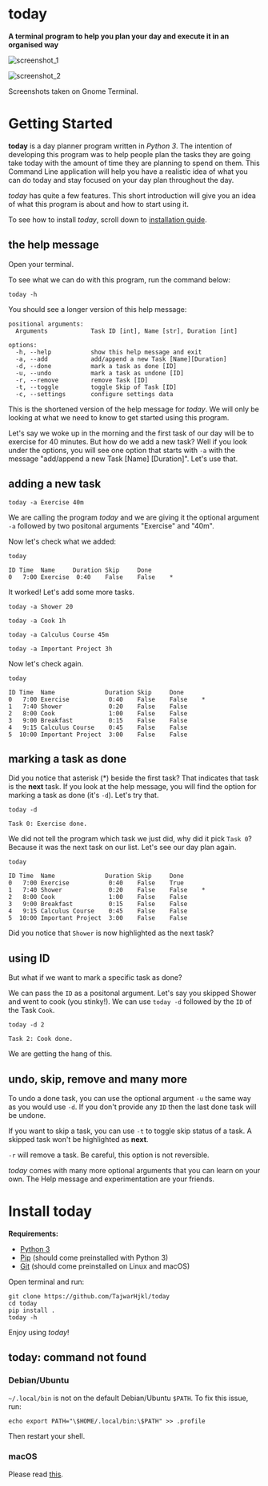 # today

**A terminal program to help you plan your day and execute it in an organised way**

![screenshot_1](screenshots/screenshot_1.png)

![screenshot_2](screenshots/screenshot_2.png)

Screenshots taken on Gnome Terminal.

# Getting Started

**today** is a day planner program written in *Python 3*. The intention of developing this program was to help people plan the tasks they are going take today with the amount of time they are planning to spend on them. This Command Line application will help you have a realistic idea of what you can do today and stay focused on your day plan throughout the day.

*today* has quite a few features. This short introduction will give you an idea of what this program is about and how to start using it.

To see how to install *today*, scroll down to [installation guide](#Install-today).

## the help message

Open your terminal.

To see what we can do with this program, run the command below:

```console
today -h
```

You should see a longer version of this help message:

```
positional arguments:
  Arguments            Task ID [int], Name [str], Duration [int]

options:
  -h, --help           show this help message and exit
  -a, --add            add/append a new Task [Name][Duration]
  -d, --done           mark a task as done [ID]
  -u, --undo           mark a task as undone [ID]
  -r, --remove         remove Task [ID]
  -t, --toggle         toggle Skip of Task [ID]
  -c, --settings       configure settings data
```

This is the shortened version of the help message for *today*. We will only be looking at what we need to know to get started using this program.

Let's say we woke up in the morning and the first task of our day will be to exercise for 40 minutes. But how do we add a new task? Well if you look under the options, you will see one option that starts with `-a` with the message "add/append a new Task [Name] [Duration]".  Let's use that.

## adding a new task

```console
today -a Exercise 40m
```

We are calling the program *today* and we are giving it the optional argument `-a` followed by two positonal arguments "Exercise" and "40m".

Now let's check what we added:

```console
today
```

```
ID Time  Name     Duration Skip     Done
0   7:00 Exercise  0:40    False    False    *
```

It worked! Let's add some more tasks.

```console
today -a Shower 20
```

```console
today -a Cook 1h
```

```console
today -a Calculus Course 45m
```

```console
today -a Important Project 3h
```

Now let's check again.

```console
today
```

```
ID Time  Name              Duration Skip     Done
0   7:00 Exercise           0:40    False    False    *
1   7:40 Shower             0:20    False    False
2   8:00 Cook               1:00    False    False
3   9:00 Breakfast          0:15    False    False
4   9:15 Calculus Course    0:45    False    False
5  10:00 Important Project  3:00    False    False
```

## marking a task as done

Did you notice that asterisk (*) beside the first task? That indicates that task is the **next** task. If you look at the help message, you will find the option for marking a task as done (it's `-d`). Let's try that.

```console
today -d
```

```console
Task 0: Exercise done.
```

We did not tell the program which task we just did, why did it pick `Task 0`? Because it was the next task on our list. Let's see our day plan again.

```console
today
```

```
ID Time  Name              Duration Skip     Done
0   7:00 Exercise           0:40    False    True
1   7:40 Shower             0:20    False    False    *
2   8:00 Cook               1:00    False    False
3   9:00 Breakfast          0:15    False    False
4   9:15 Calculus Course    0:45    False    False
5  10:00 Important Project  3:00    False    False
```

Did you notice that `Shower` is now highlighted as the next task?

## using ID

But what if we want to mark a specific task as done?

We can pass the `ID` as a positonal argument. Let's say you skipped Shower and went to cook (you stinky!). We can use `today -d` followed by the `ID` of the Task `Cook`.

```console
today -d 2
```

```
Task 2: Cook done.
```

We are getting the hang of this.

## undo, skip, remove and many more

To undo a done task, you can use the optional argument `-u` the same way as you would use `-d`. If you don't provide any `ID` then the last done task will be undone.

If you want to skip a task, you can use `-t` to toggle skip status of a task. A skipped task won't be highlighted as **next**.

`-r` will remove a task. Be careful, this option is not reversible.

*today* comes with many more optional arguments that you can learn on your own. The Help message and experimentation are your friends.

# Install today

**Requirements:**

* [Python 3](https://wiki.python.org/moin/BeginnersGuide/Download)
* [Pip](https://pip.pypa.io/en/stable/installation/) (should come preinstalled with Python 3)
* [Git](https://git-scm.com/book/en/v2/Getting-Started-Installing-Git) (should come preinstalled on Linux and macOS)

Open terminal and run:

```console
git clone https://github.com/TajwarHjkl/today
cd today
pip install .
today -h
```
Enjoy using *today*!

## today: command not found

### Debian/Ubuntu

`~/.local/bin` is not on the default Debian/Ubuntu `$PATH`. To fix this issue, run:

```console
echo export PATH="\$HOME/.local/bin:\$PATH" >> .profile
```

Then restart your shell.

### macOS

Please read [this](https://stackoverflow.com/questions/35898734/pip-installs-packages-successfully-but-executables-not-found-from-command-line).
